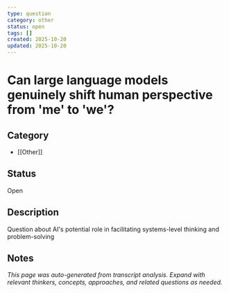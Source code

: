 ```yaml
---
type: question
category: other
status: open
tags: []
created: 2025-10-20
updated: 2025-10-20
---
```


# Can large language models genuinely shift human perspective from 'me' to 'we'?

## Category

- [[Other]]

## Status

Open

## Description

Question about AI's potential role in facilitating systems-level thinking and problem-solving

## Notes

*This page was auto-generated from transcript analysis. Expand with relevant thinkers, concepts, approaches, and related questions as needed.*
